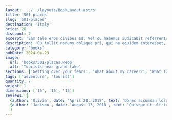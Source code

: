 ```yaml
---
layout: '../../layouts/BookLayout.astro'
title: '501 places'
slug: '501-places'
destination: 'Italy'
price: 26
discount: 2
excerpt: 'Eam tale eros civibus ad. Vel cu habemus iudicabit referrentur, cu est autem omnesque. Dolorum accusamus at vel, duo putent accommodare ei. In veritus tacimates convenire mea, eam quas falli eripuit et. Ne graece audiam sea, fabellas urbanitas assueverit sea.'
description: 'Eu tollit nonumy oblique pri, qui ne equidem interesset, usu ea quando facilisi senserit. Eu sit aliquid vituperata omittantur. Eos in quis mundi, ne sit possit possim, eu sint viris quo. Facilis sensibus eam ea, elit ocurreret has. Quo ei corpora constituam, discere reprimique. No qui posse deseruisse. Cu vel choro iracundia, has cu modus mucius expetenda, oblique singulis eleifend an nec vitae impedit dignissim.'
category: 'books'
pubDate: 2024-04-23
image:
  url: 'books/501-places.webp'
  alt: 'Tourists near grand lake'
sections: ['Getting over your fears', 'What about my career?', 'What to do about naysayers', 'Building self-confidence']
tags: ['adventure', 'tourist']
quantity: 7
weight: 1
dimensions: ['15', '15', '15']
reviews: [
  {author: 'Olivia', date: 'April 28, 2019', text: 'Donec accumsan lorem leo, eu vehicula odio congue sit amet. Donec interdum eget est ac aliquam. Duis viverra vehicula odio, vitae mattis urna gravida nec. Nulla malesuada elit eget tortor tempor ultrices. Donec venenatis cursus risus. Duis vel suscipit orci, eget lacinia justo. Etiam nec neque in arcu elementum mollis.', rating: 5},
  {author: 'Jackson', date: 'August 13, 2018', text: 'Quisque ut ultricies lorem, vitae accumsan ex. Vestibulum hendrerit in arcu mollis sodales. Nunc nec lorem et ex tempor consequat et at lacus. Morbi ac elit nunc. Nam tempor diam id libero placerat, eget rhoncus lacus ornare. Aliquam ante ante, congue sit amet luctus auctor, feugiat non libero.', rating: 5},
  ]
---
```


